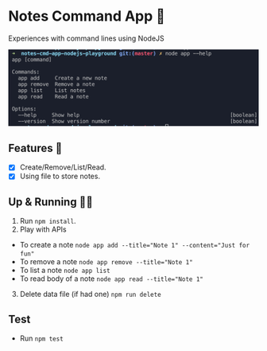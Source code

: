 # Notes Command App 📝

Experiences with command lines using NodeJS

![Cmd screenshot 1](./images/cmd-screenshot-1.png)

## Features 🐌

- [x] Create/Remove/List/Read.
- [x] Using file to store notes.

## Up & Running 🏃‍♂️

1. Run `npm install`.
2. Play with APIs

- To create a note `node app add --title="Note 1" --content="Just for fun"`
- To remove a note `node app remove --title="Note 1"`
- To list a note `node app list`
- To read body of a note `node app read --title="Note 1"`

3. Delete data file (if had one) `npm run delete`

## Test

- Run `npm test`
